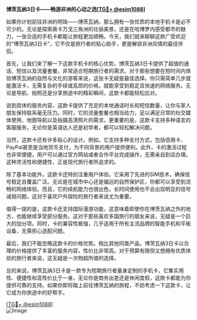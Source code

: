**博茨瓦纳3日卡——畅游非洲的心动之选[[TG💪+ @esim1088](https://t.me/s/esim1088)]**

如果你计划前往非洲的明珠——博茨瓦纳，那么拥有一张优质的本地手机卡是必不可少的。无论是探索奥卡万戈三角洲的壮丽美景，还是在哈博罗内感受都市的魅力，一张合适的手机卡都能让旅程更加顺畅。今天，我们就来聊聊这款广受欢迎的“博茨瓦纳3日卡”，它不仅是旅行者的贴心助手，更是解锁非洲风情的最佳伴侣。

首先，让我们来了解一下这款手机卡的核心优势。博茨瓦纳3日卡提供了超值的通话、短信以及流量套餐，非常适合短期旅行者的需求。对于那些想要在短时间内体验博茨瓦纳的自然与文化的游客来说，这张卡无疑是最佳选择。你只需简单几步就能激活卡，无需复杂的手续或高昂的价格，就能享受到稳定且快速的网络服务。无论是导航、拍照还是分享旅途中的精彩瞬间，这款卡都能轻松应对。

说到具体的服务内容，这款卡提供了充足的本地通话时长和短信数量，让你与家人朋友保持联系毫无压力。同时，它的流量套餐也相当给力，足以满足日常的社交媒体使用、地图导航以及拍摄高清照片的需求。更重要的是，这款卡支持多种语言的客服服务，无论你是英语达人还是初学者，都可以轻松解决问题。

当然，这款卡还有许多贴心的设计。例如，它支持多种支付方式，包括信用卡、PayPal甚至是当地货币支付，为不同背景的用户提供便利。此外，卡的激活过程也非常便捷，用户可以通过官方网站或者合作平台完成操作，无需亲自到店办理。这种灵活性和便捷性，正是现代旅行者所追求的。

除了基本功能外，这款卡还特别注重用户体验。它采用了先进的SIM技术，确保信号稳定且覆盖广泛。无论是在城市中心还是偏远的自然保护区，你都可以享受到流畅的网络体验。而且，它的续航能力也很出色，长时间使用也不会出现明显的信号减弱问题。这对于喜欢户外探险的旅行者来说尤为重要。

值得一提的是，这款卡还支持国际漫游功能，这意味着即使你在博茨瓦纳之外的地方，也能继续享受部分服务。这对于那些喜欢多国旅行的朋友来说，无疑是一个巨大的加分项。同时，卡的兼容性极强，几乎适用于所有主流品牌的智能手机和平板设备，无需担心适配问题。

最后，我们不能忽略这款卡的价格优势。相比其他同类产品，博茨瓦纳3日卡以合理的价格提供了丰富的服务内容，性价比非常高。对于预算有限但又想拥有优质体验的旅行者来说，这无疑是一次物超所值的选择。

总的来说，博茨瓦纳3日卡是一款专为短期旅行者量身定制的手机卡，它集实用性、便捷性和高性价比于一身。无论你是商务出差还是休闲度假，这款卡都能为你提供可靠的支持。如果你即将踏上前往博茨瓦纳的旅程，不妨考虑一下这款卡，让它成为你旅途中的好帮手。

[[TG💪+ @esim1088](https://t.me/s/esim1088)]  
![Image](https://i.postimg.cc/4NQfJmqS/Snipaste-2025-05-13-00-14-12.png)